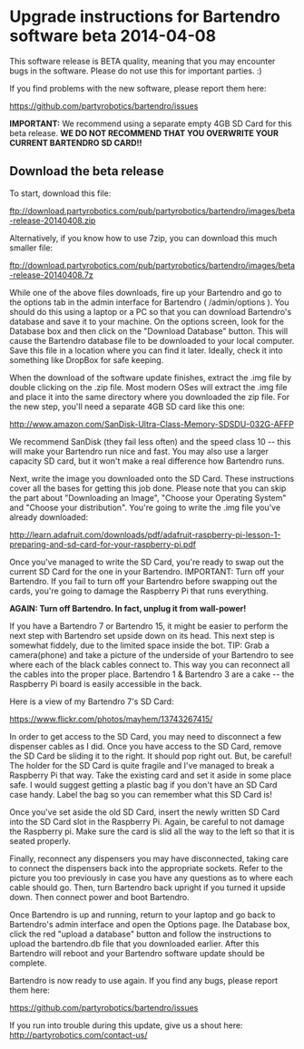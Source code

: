 Upgrade instructions for Bartendro software beta 2014-04-08
===========================================================

This software release is BETA quality, meaning that you may encounter bugs in the software.
Please do not use this for important parties. :)

If you find problems with the new software, please report them here:

   https://github.com/partyrobotics/bartendro/issues

**IMPORTANT:** We recommend using a separate empty 4GB SD Card for this beta release. **WE DO NOT
RECOMMEND THAT YOU OVERWRITE YOUR CURRENT BARTENDRO SD CARD!!**

Download the beta release
-------------------------

To start, download this file:

ftp://download.partyrobotics.com/pub/partyrobotics/bartendro/images/beta-release-20140408.zip

Alternatively, if you know how to use 7zip, you can download this much smaller file:

ftp://download.partyrobotics.com/pub/partyrobotics/bartendro/images/beta-release-20140408.7z

While one of the above files downloads, fire up your Bartendro and go to the options tab
in the admin interface for Bartendro ( /admin/options ). You should do this using a laptop or a PC
so that you can download Bartendro's database and save it to your machine. On the options
screen, look for the Database box and then click on the "Download Database" button. This will cause
the Bartendro database file to be downloaded to your local computer. Save this file in a location
where you can find it later. Ideally, check it into something like DropBox for safe keeping.

When the download of the software update finishes, extract the .img file by double clicking on
the .zip file. Most modern OSes will extract the .img file and place it into the same directory
where you downloaded the zip file. For the new step, you'll need a separate 4GB SD card like
this one:

http://www.amazon.com/SanDisk-Ultra-Class-Memory-SDSDU-032G-AFFP

We recommend SanDisk (they fail less often) and the speed class 10 -- this will make your Bartendro
run nice and fast. You may also use a larger capacity SD card, but it won't make a real difference 
how Bartendro runs.

Next, write the image you downloaded onto the SD Card. These instructions cover all the bases for
getting this job done. Please note that you can skip the part about "Downloading an Image", "Choose
your Operating System" and "Choose your distribution". You're going to write the .img file you've 
already downloaded:

http://learn.adafruit.com/downloads/pdf/adafruit-raspberry-pi-lesson-1-preparing-and-sd-card-for-your-raspberry-pi.pdf

Once you've managed to write the SD Card, you're ready to swap out the current SD Card for the one
in your Bartendro. IMPORTANT: Turn off your Bartendro. If you fail to turn off your Bartendro before
swapping out the cards, you're going to damage the Raspberry Pi that runs everything. 

**AGAIN: Turn off Bartendro. In fact, unplug it from wall-power!**

If you have a Bartendro 7 or Bartendro 15, it might be easier to perform the next step with Bartendro
set upside down on its head. This next step is somewhat fiddely, due to the limited space inside the
bot.  TIP: Grab a camera(phone) and take a picture of the underside of your Bartendro to see where
each of the black cables connect to. This way you can reconnect all the cables into the proper place.
Bartendro 1 & Bartendro 3 are a cake -- the Raspberry Pi board is easily accessible in the back.

Here is a view of my Bartendro 7's SD Card:

https://www.flickr.com/photos/mayhem/13743267415/

In order to get access to the SD Card, you may need to disconnect a few dispenser cables as I did. Once
you have access to the SD Card, remove the SD Card be sliding it to the right. It should pop right out. But,
be careful! The holder for the SD Card is quite fragile and I've managed to break a Raspberry Pi that way.
Take the existing card and set it aside in some place safe. I would suggest getting a plastic bag if you
don't have an SD Card case handy. Label the bag so you can remember what this SD Card is!

Once you've set aside the old SD Card, insert the newly written SD Card into the SD Card slot in the Raspberry
Pi. Again, be careful to not damage the Raspberry pi. Make sure the card is slid all the way to the left
so that it is seated properly.

Finally, reconnect any dispensers you may have disconnected, taking care to connect the dispensers
back into the appropriate sockets. Refer to the picture you too previously in case you have any questions
as to where each cable should go. Then, turn Bartendro back upright if you turned it upside down. Then connect 
power and boot Bartendro. 

Once Bartendro is up and running, return to your laptop and go back to Bartendro's admin interface and open
the Options page. Ihe Database box, click the red "upload a database" button and follow the instructions to
upload the bartendro.db file that you downloaded earlier. After this Bartendro will reboot and your Bartendro
software update should be complete.

Bartendro is now ready to use again. If you find any bugs, please report them here:

https://github.com/partyrobotics/bartendro/issues

If you run into trouble during this update, give us a shout here: http://partyrobotics.com/contact-us/
